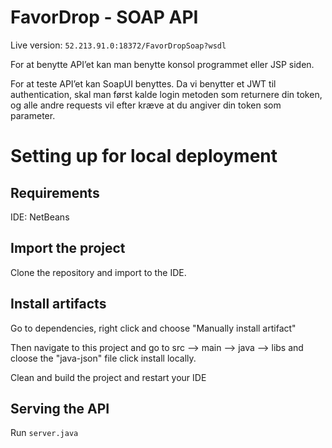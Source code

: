 # FavorDrop - SOAP API
Live version: `52.213.91.0:18372/FavorDropSoap?wsdl`

For at benytte API’et kan man benytte konsol programmet eller JSP siden.

For at teste API’et kan SoapUI benyttes.
Da vi benytter et JWT til authentication, skal man først kalde login metoden som returnere din token, og alle andre requests vil efter kræve at du angiver din token som parameter.


# Setting up for local deployment
## Requirements
IDE: NetBeans

## Import the project 
Clone the repository and import to the IDE.

## Install artifacts
Go to dependencies, right click and choose "Manually install artifact"

Then navigate to this project and go to src --> main --> java --> libs and cloose the "java-json" file
click install locally.

Clean and build the project and restart your IDE

## Serving the API
Run `server.java`

